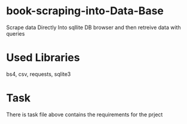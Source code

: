 # book-scraping-into-Data-Base
Scrape data Directly Into sqllite DB browser and then retreive data with queries
# Used Libraries
bs4, csv, requests, sqlite3
# Task
There is task file above contains the requirements for the prject
